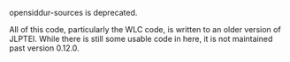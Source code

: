 opensiddur-sources is deprecated.

All of this code, particularly the WLC code, 
is written to an older version of JLPTEI. While there is still some usable code
in here, it is not maintained past version 0.12.0. 
